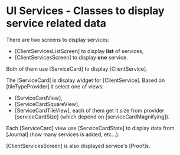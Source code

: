 # UI Services - Classes to display service related data

There are two screens to display services:

- [ClientServicesListScreen] to display **list** of services,
- [ClientServicesScreen] to display **one** service.

Both of them use [ServiceCard] to display [ClientService].

The [ServiceCard] is display widget for [ClientService]. 
Based on [tileTypeProvider] it select one of views:
 - [ServiceCardView],
 - [ServiceCardSquareView],
 - [ServiceCardTileView],
 each of them get it size from provider [serviceCardSize] (which depend on [serviceCardMagnifying]).

Each [ServiceCard] view use [ServiceCardState] to display data from [Journal]
(how many services is added, etc...).

[ClientServicesScreen] is also displayed service's [Proof]s.
